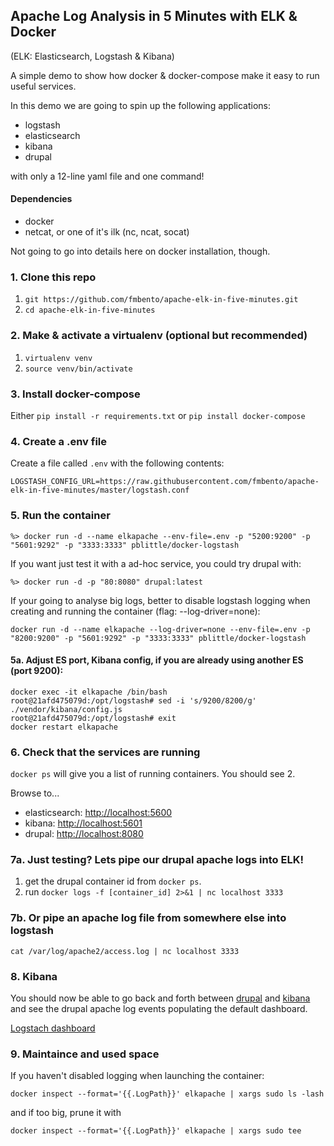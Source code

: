 ## Apache Log Analysis in 5 Minutes with ELK & Docker

(ELK: Elasticsearch, Logstash & Kibana)

A simple demo to show how docker & docker-compose make it easy to run useful services.

In this demo we are going to spin up the following applications:

* logstash
* elasticsearch
* kibana
* drupal

with only a 12-line yaml file and one command!

#### Dependencies
* docker
* netcat, or one of it's ilk (nc, ncat, socat)

Not going to go into details here on docker installation, though.

### 1. Clone this repo

1. `git https://github.com/fmbento/apache-elk-in-five-minutes.git`
1. `cd apache-elk-in-five-minutes`

### 2. Make & activate a virtualenv (optional but recommended)

1. `virtualenv venv`
1. `source venv/bin/activate`

### 3. Install docker-compose

Either `pip install -r requirements.txt` or `pip install docker-compose`

### 4. Create a .env file

Create a file called `.env` with the following contents:

```
LOGSTASH_CONFIG_URL=https://raw.githubusercontent.com/fmbento/apache-elk-in-five-minutes/master/logstash.conf
```

### 5. Run the container

    %> docker run -d --name elkapache --env-file=.env -p "5200:9200" -p "5601:9292" -p "3333:3333" pblittle/docker-logstash

If you want just test it with a ad-hoc service, you could try drupal with:

    %> docker run -d -p "80:8080" drupal:latest

If your going to analyse big logs, better to disable logstash logging when creating and running the container (flag: --log-driver=none):

    docker run -d --name elkapache --log-driver=none --env-file=.env -p "8200:9200" -p "5601:9292" -p "3333:3333" pblittle/docker-logstash

#### 5a. Adjust ES port, Kibana config, if you are already using another ES (port 9200):

    docker exec -it elkapache /bin/bash
    root@21afd475079d:/opt/logstash# sed -i 's/9200/8200/g' ./vendor/kibana/config.js
    root@21afd475079d:/opt/logstash# exit
    docker restart elkapache

### 6. Check that the services are running

`docker ps` will give you a list of running containers. You should see 2.

Browse to...

* elasticsearch: [http://localhost:5600]()
* kibana: [http://localhost:5601]()
* drupal: [http://localhost:8080]()

### 7a. Just testing? Lets pipe our drupal apache logs into ELK!

1. get the drupal container id from `docker ps`.
2. run `docker logs -f [container_id] 2>&1 | nc localhost 3333`

### 7b. Or pipe an apache log file from somewhere else into logstash

`cat /var/log/apache2/access.log | nc localhost 3333`

### 8. Kibana

You should now be able to go back and forth between [drupal](http://localhost:8080) and [kibana](http://localhost:5601) and see the drupal apache log events populating the default dashboard.

[Logstach dashboard](http://localhost:5601/index.html#/dashboard/file/logstash.json)

### 9. Maintaince and used space

If you haven't disabled logging when launching the container:

    docker inspect --format='{{.LogPath}}' elkapache | xargs sudo ls -lash

and if too big, prune it with

    docker inspect --format='{{.LogPath}}' elkapache | xargs sudo tee



